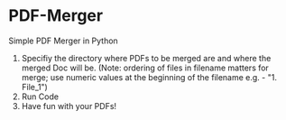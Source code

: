 # PDF-Merger
Simple PDF Merger in Python

1. Specifiy the directory where PDFs to be merged are and where the merged Doc will be. (Note: ordering of files in filename matters for merge; use numeric values at the beginning of the filename e.g. - "1. File_1")
2. Run Code
3. Have fun with your PDFs!
